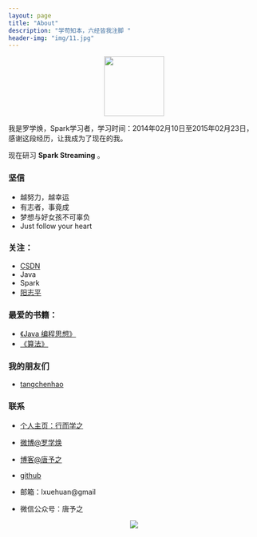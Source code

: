 ```yaml
---
layout: page
title: "About"
description: "学苟知本，六经皆我注脚 "
header-img: "img/11.jpg"
---
```



<center>
    <p><img src="http://img.blog.csdn.net/20160422150216341" width="120" align="center"></p>
</center>

我是罗学焕，Spark学习者，学习时间：2014年02月10日至2015年02月23日，感谢这段经历，让我成为了现在的我。

现在研习 **Spark Streaming** 。

### 坚信


- 越努力，越幸运
- 有志者，事竟成  
- 梦想与好女孩不可辜负
- Just follow your heart


### 关注：


- [CSDN](http://www.csdn.com/)
- Java
- Spark
- [阳志平](http://www.yangzhiping.com/)




### 最爱的书籍：

- [《Java 编程思想》](http://luoxuehuan.com)
- [《算法》](http://luoxuehuan.com)


### 我的朋友们

- [tangchenhao](http://tangchenhao.com)

### 联系

- [个人主页：行而学之](www.luoxuehuan.com)

- [微博@罗学焕](http://weibo.com/luoxuehuan?is_all=1)

- [博客@唐予之](http://blog.csdn.net/lxhandlbb)

- [github](https://github.com/luoxuehuan)

- 邮箱：lxuehuan@gmail

- 微信公众号：唐予之


<center>
    <p><img src="http://img.blog.csdn.net/20160422112155472" align="center"></p>
</center>






